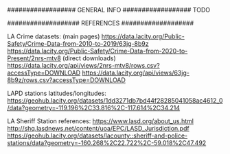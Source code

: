 ################## GENERAL INFO ##################
TODO

################### REFERENCES ###################

LA Crime datasets:
(main pages)
https://data.lacity.org/Public-Safety/Crime-Data-from-2010-to-2019/63jg-8b9z
https://data.lacity.org/Public-Safety/Crime-Data-from-2020-to-Present/2nrs-mtv8
(direct downloads)
https://data.lacity.org/api/views/2nrs-mtv8/rows.csv?accessType=DOWNLOAD
https://data.lacity.org/api/views/63jg-8b9z/rows.csv?accessType=DOWNLOAD


LAPD stations latitudes/longitudes:
https://geohub.lacity.org/datasets/1dd3271db7bd44f28285041058ac4612_0/data?geometry=-119.196%2C33.816%2C-117.614%2C34.214


LA Sheriff Station references:
https://www.lasd.org/about_us.html
http://shq.lasdnews.net/content/uoa/EPC/LASD_Jurisdiction.pdf
https://geohub.lacity.org/datasets/lacounty::sheriff-and-police-stations/data?geometry=-160.268%2C22.722%2C-59.018%2C47.492